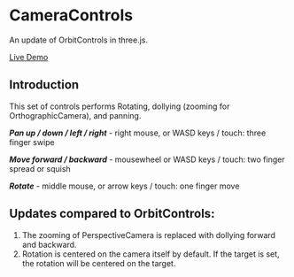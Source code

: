 # CameraControls 
An update of OrbitControls in three.js. 

[Live Demo](https://rawcdn.githack.com/WilliamLiu-1997/three.js/415adb451216e3cc9c1a8cecb27c0f373e1450f5/examples/misc_controls_cameracontrols.html)

## Introduction
This set of controls performs Rotating, dollying (zooming for OrthographicCamera), and panning.

***Pan up / down / left / right*** - right mouse, or WASD keys / touch: three finger swipe

***Move forward / backward*** - mousewheel or WASD keys / touch: two finger spread or squish

***Rotate*** - middle mouse, or arrow keys / touch: one finger move

## Updates compared to OrbitControls:
1. The zooming of PerspectiveCamera is replaced with dollying forward and backward.
2. Rotation is centered on the camera itself by default. If the target is set, the rotation will be centered on the target.


